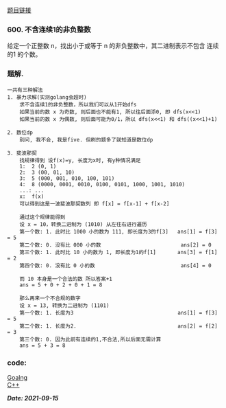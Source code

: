 [题目链接](https://leetcode-cn.com/problems/non-negative-integers-without-consecutive-ones/)
    
### 600. 不含连续1的非负整数
   给定一个正整数 n，找出小于或等于 n 的非负整数中，其二进制表示不包含 连续的1 的个数。
   
### 题解.
    一共有三种解法
    1. 暴力求解(实测golang会超时)
        求不含连续1的非负整数，所以我们可以从1开始dfs
        如果当前的数 x 为奇数, 则后面也不能有1, 所以往后面添0, 即 dfs(x<<1)
        如果当前的数 x 为偶数, 则后面可能为0/1，所以 dfs(x<<1) 和 dfs((x<<1)+1)
        
    2. 数位dp
        别问, 我不会, 我是five. 但刷的题多了就知道是数位dp
        
    3. 斐波那契
        找规律得到 设f(x)=y, 长度为x时, 有y种情况满足 
        1:  2 (0, 1)
        2:  3 (00, 01, 10)
        3:  5 (000, 001, 010, 100, 101)
        4:  8 (0000, 0001, 0010, 0100, 0101, 1000, 1001, 1010)
        ...: ...
        x:  f(x)
        可以得到这是一波斐波那契数列 即 f[x] = f[x-1] + f[x-2]
        
        通过这个规律能得到
        设 x = 10，转换二进制为 (1010) 从左往右进行遍历
        第一个数: 1. 此时比 1000 小的数为 111, 即长度为3的f[3]   ans[1] = f[3] = 5
        第二个数: 0. 没有比 000 小的数                          ans[2] = 0
        第三个数: 1. 此时比 10 小的数为 1, 即长度为1的f[1]       ans[3] = f[1] = 2
        第四个数: 0. 没有比 0 小的数                            ans[4] = 0
        
        而 10 本身是一个合法的数 所以答案+1
        ans = 5 + 0 + 2 + 0 + 1 = 8
        
        那么再来一个不合规的数字
        设 x = 13, 转换为二进制为 (1101)
        第一个数: 1. 长度为3                                  ans[1] = f[3] = 5
        第二个数: 1. 长度为2.                                 ans[2] = f[2] = 3
        第三个数: 0. 因为此前有连续的1,不合法,所以后面无需计算
        ans = 5 + 3 = 8


### code:
[Goalng](https://github.com/Archangel59/LeetCode/blob/main/600/600.go)  
[C++](https://github.com/Archangel59/LeetCode/blob/main/600/600.cpp)  

***Date: 2021-09-15***